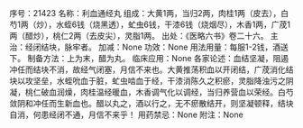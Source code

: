 序号：21423
名称：利血通经丸
组成：大黄1两，当归2两，肉桂1两（皮去），白芍1两（炒），水蛭6钱（烧黑透），虻虫6钱，干漆6钱（烧烟尽），木香1两，广荗1两（醋炒），桃仁2两（去皮尖），灵脂1两。
出处：《医略六书》卷二十六。
主治：经闭结块，脉牢者。
加减：None
功效：None
用法用量：每服1-2钱，酒送下。
制备方法：上为末，醋为丸。
临床应用：None
各家论述：血结坚凝，阻遏冲任而结块不消，故经气闭塞，月信不来也。大黄推荡积血以开闭结，广荗消化结块以攻坚垒，水蛭吮血于脏，虻虫啮血于经，干漆消陈久之积瘀，灵脂降浊污之阴凝，桃仁破血润燥，肉桂温经暖血，木香调气化以调经，当归养营血以荣经。白芍敛阴和冲任而生新血也。醋以丸之，酒以行之，无不瘀散结开，则坚凝顿释，结块自消，何患经闭不通，月信不来乎！
用药禁忌：None
附注：None
